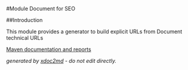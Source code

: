 
#Module Document for SEO

##Introduction

This module provides a generator to build explicit URLs from Document technical URLs


[Maven documentation and reports](http://dev.lutece.paris.fr/plugins/module-seo-document/)



 *generated by [xdoc2md](https://github.com/lutece-platform/tools-maven-xdoc2md-plugin) - do not edit directly.*